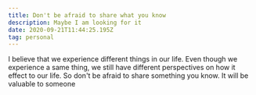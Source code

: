 ```yaml
---
title: Don't be afraid to share what you know
description: Maybe I am looking for it
date: 2020-09-21T11:44:25.195Z
tag: personal
---
```

I believe that we experience different things in our life. Even though we experience a same thing, we still have different perspectives on how it effect to our life. So don't be afraid to share something you know. It will be valuable to someone